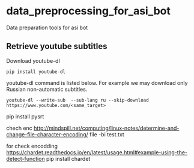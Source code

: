 # data_preprocessing_for_asi_bot
Data preparation tools for asi bot

## Retrieve youtube subtitles

Download youtube-dl

```
pip install youtube-dl
```

youtube-dl command is listed below. For example we may download only Russian non-automatic subtitles.

```
youtube-dl --write-sub  --sub-lang ru --skip-download https://www.youtube.com/<same_target>

```
pip install pysrt


chech enc
http://mindspill.net/computing/linux-notes/determine-and-change-file-character-encoding/
file -bi test.txt

for check encodding
https://chardet.readthedocs.io/en/latest/usage.html#example-using-the-detect-function
pip install chardet
